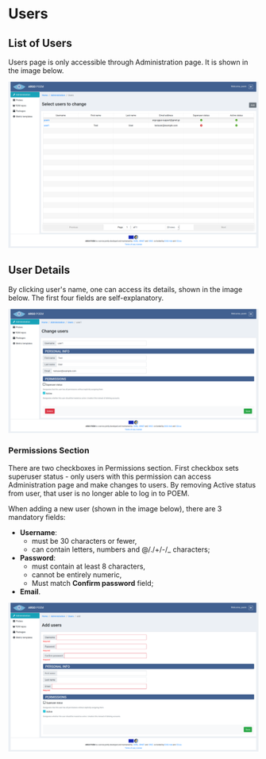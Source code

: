 # Users

## List of Users

Users page is only accessible through Administration page. It is shown in the image below.

![SuperAdmin Users](figures/superadmin_users.png)

## User Details

By clicking user's name, one can access its details, shown in the image below. The first four fields are self-explanatory. 

![SuperAdmin User Details](figures/superadmin_user_details.png)

### Permissions Section

There are two checkboxes in Permissions section. First checkbox sets superuser status - only users with this permission can access Administration page and make changes to users. By removing Active status from user, that user is no longer able to log in to POEM.

When adding a new user (shown in the image below), there are 3 mandatory fields:
* **Username**:
    * must be 30 characters or fewer,
    * can contain letters, numbers and @/./+/-/_ characters;
* **Password**:
    * must contain at least 8 characters,
    * cannot be entirely numeric,
    * Must match **Confirm password** field;
* **Email**.

![SuperAdmin User Add](figures/superadmin_user_add.png)
